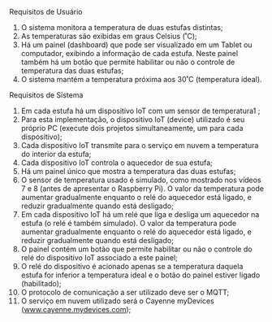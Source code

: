 Requisitos de Usuário
1. O sistema monitora a temperatura de duas estufas distintas;
2. As temperaturas são exibidas em graus Celsius (˚C);
3. Há um painel (dashboard) que pode ser visualizado em um Tablet ou computador,
exibindo a informação de cada estufa. Neste painel também há um botão que
permite habilitar ou não o controle de temperatura das duas estufas;
4. O sistema mantém a temperatura próxima aos 30˚C (temperatura ideal).

Requisitos de Sistema
1. Em cada estufa há um dispositivo IoT com um sensor de temperatura1
;
2. Para esta implementação, o dispositivo IoT (device) utilizado é seu próprio PC
(execute dois projetos simultaneamente, um para cada dispositivo);
3. Cada dispositivo IoT transmite para o serviço em nuvem a temperatura do interior
da estufa;
4. Cada dispositivo IoT controla o aquecedor de sua estufa;
5. Há um painel único que mostra a temperatura das duas estufas;
6. O sensor de temperatura usado é simulado, como mostrado nos vídeos 7 e 8 (antes
de apresentar o Raspberry Pi). O valor da temperatura pode aumentar gradualmente
enquanto o relé do aquecedor está ligado, e reduzir gradualmente quando está desligado;
7. Em cada dispositivo IoT há um relé que liga e desliga um aquecedor na estufa (o relé
é também simulado). O valor da temperatura pode aumentar gradualmente enquanto o
relé do aquecedor está ligado, e reduzir gradualmente quando está desligado;
8. O painel contém um botão que permite habilitar ou não o controle do relé do
dispositivo IoT associado a este painel;
9. O relé do dispositivo é acionado apenas se a temperatura daquela estufa for inferior
a temperatura ideal e o botão do painel estiver ligado (habilitado);
10. O protocolo de comunicação a ser utilizado deve ser o MQTT;
11. O serviço em nuvem utilizado será o Cayenne myDevices
(www.cayenne.mydevices.com);
